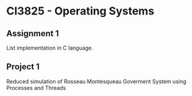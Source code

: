 # CI3825 - Operating Systems


## Assignment 1
List implementation in C language.

## Project 1
Reduced simulation of Rosseau Montesqueau Goverment System using Processes and Threads 